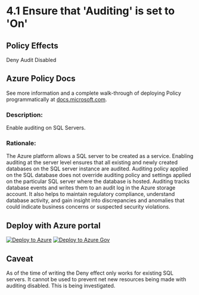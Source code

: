 # 4.1 Ensure that 'Auditing' is set to 'On'

## Policy Effects
Deny
Audit
Disabled

## Azure Policy Docs
See more information and a complete walk-through of deploying Policy programmatically at
[docs.microsoft.com](https://docs.microsoft.com/azure/governance/policy/samples/allowed-custom-images).

### Description: 
Enable auditing on SQL Servers.

### Rationale: 
The Azure platform allows a SQL server to be created as a service. Enabling auditing at the
server level ensures that all existing and newly created databases on the SQL server
instance are audited. Auditing policy applied on the SQL database does not override
auditing policy and settings applied on the particular SQL server where the database is
hosted.
Auditing tracks database events and writes them to an audit log in the Azure storage
account. It also helps to maintain regulatory compliance, understand database activity, and
gain insight into discrepancies and anomalies that could indicate business concerns or
suspected security violations.

## Deploy with Azure portal

[![Deploy to Azure](https://azuredeploy.net/deploybutton.png)](https://portal.azure.com/?#blade/Microsoft_Azure_Policy/CreatePolicyDefinitionBlade/uri/https%3A%2F%2Fgithub.com%2Fmrajess%2FAzure-Policy-CIS%2Fblob%2Fmaster%2Fpolicies%2F4_database_services%2F4.1%2FPolicy%2Fazurepolicy.json)
[![Deploy to Azure Gov](https://docs.microsoft.com/azure/governance/policy/media/deploy/deployGovbutton.png)](https://portal.azure.us/?#blade/Microsoft_Azure_Policy/CreatePolicyDefinitionBlade/uri/https%3A%2F%2Fgithub.com%2Fmrajess%2FAzure-Policy-CIS%2Fblob%2Fmaster%2Fpolicies%2F4_database_services%2F4.1%2FPolicy%2Fazurepolicy.json)

## Caveat
As of the time of writing the Deny effect only works for existing SQL servers. It cannot be used to prevent net new resources being made with auditing disabled. This is being investigated.
